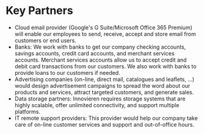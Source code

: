 # Key Partners
<ul>
  <li>Cloud email provider (Google's G Suite/Microsoft Office 365 Premium) will enable our employees to send, receive, accept and store email from customers or end users.</li>
  <li>Banks: We work with banks to get our company checking accounts, savings accounts, credit card accounts, and merchant services accounts. Merchant services accounts allow us to accept credit and debit card transactions from our customers. We also work with banks to provide loans to our customers if needed.</li>
  <li>Advertising companies (on-line, direct mail, catalogues and leaflets, ...) would design advertisement campaigns to spread the word about our products and services, attract targeted customers, and generate sales.</li>
  <li>Data storage partners: Innovieren requires storage systems that are highly scalable, offer unlimited connectivity, and support multiple platforms.</li>
  <li>IT remote support providers: This provider would help our company take care of on-line customer services and support and out-of-office hours.</li>
</ul>
